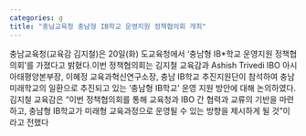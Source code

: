 ```yaml
---
categories: g
title: "충남교육청 충남형 IB학교 운영지원 정책협의회 개최"
---
```

충남교육청(교육감 김지철)은 20일(화) 도교육청에서 ‘충남형 IB*학교 운영지원 정책협의회’를 가졌다고 밝혔다.이번 정책협의회는 김지철 교육감과 Ashish Trivedi IBO 아시아태평양본부장, 이혜정 교육과혁신연구소장, 충남 IB학교 추진지원단이 참석하여 충남미래학교의 일환으로 추진되고 있는 ‘충남형 IB학교’ 운영 지원 방안에 대해 논의하였다.김지철 교육감은 “이번 정책협의회를 통해 교육청과 IBO 간 협력과 교류의 기반을 마련하고, 충남형 IB학교가 미래형 교육과정으로 운영될 수 있는 방향을 제시하게 될 것”이라고 전했다